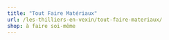 ```yaml
---
title: "Tout Faire Matériaux"
url: /les-thilliers-en-vexin/tout-faire-materiaux/
shop: à faire soi-même
---
```

